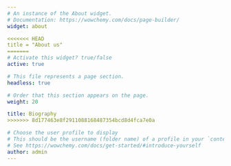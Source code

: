 ```yaml
---
# An instance of the About widget.
# Documentation: https://wowchemy.com/docs/page-builder/
widget: about

<<<<<<< HEAD
title = "About us"
=======
# Activate this widget? true/false
active: true

# This file represents a page section.
headless: true

# Order that this section appears on the page.
weight: 20

title: Biography
>>>>>>> 8d177463e8f2911088168487354bcd8d4fca7e0a

# Choose the user profile to display
# This should be the username (folder name) of a profile in your `content/authors/` folder.
# See https://wowchemy.com/docs/get-started/#introduce-yourself
author: admin
---
```

